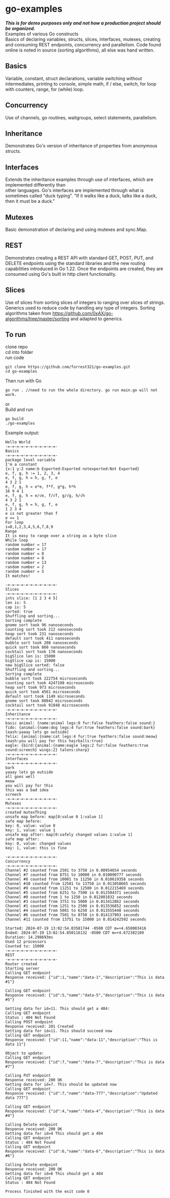 # go-examples
**_This is for demo purposes only and not how a production project should be organized._**  
Examples of various Go constructs  
Basics of declaring variables, structs, slices, interfaces, mutexes, creating and consuming REST endpoints,
concurrency and parallelism. Code found online is noted in source (sorting algorithms), all else was hand written.

## Basics
Variable, constant, struct declarations, variable switching without intermediates, printing to console, 
simple math, if / else, switch, for loop with counters, range, for (while) loop.

## Concurrency
Use of channels, go routines, waitgroups, select statements, parallelism.

## Inheritance
Demonstrates Go's version of inheritance of properties from anonymous structs.

## Interfaces
Extends the inheritance examples through use of interfaces, which are implemented differently than  
other languages. Go's interfaces are implemented through what is sometimes called "duck typing". "If it walks like 
a duck, talks like a duck, then it must be a duck." 

## Mutexes
Basic demonstration of declaring and using mutexes and sync.Map.

## REST
Demonstrates creating a REST API with standard GET, POST, PUT, and DELETE endpoints using the standard libraries and the 
new routing capabilities introduced in Go 1.22. Once the endpoints are created, they are consumed using Go's built in http 
client functionality.

## Slices
Use of slices from sorting slices of integers to ranging over slices of strings. Generics used to reduce code by handling 
any type of integers. Sorting algorithms taken from https://github.com/0xAX/go-algorithms/tree/master/sorting and adapted
to generics. 

## To run
clone repo  
cd into folder  
run code  
```shell
git clone https://github.com/forrest321/go-examples.git
cd go-examples
```
Then run with Go  
```shell
go run . //need to run the whole directory. go run main.go will not work.
```
or  
Build and run  
```shell
go build
./go-examples
```

Example output:  
```text
Hello World
-=-=-=-=-=-=-=-=-=-=-=-
Basics
-=-=-=-=-=-=-=-=-=-=-=-
package level variable
I'm a constant
{x:1 y:2 name:b Exported:Exported notexported:Not Exported}
e, f, g, h := 1, 2, 3, 4
e, f, g, h = h, g, f, e
4 3 2 1
e, f, g, h = e*e, f*f, g*g, h*h
16 9 4 1
e, f, g, h = e/√e, f/√f, g/√g, h/√h
4 3 2 1
e, f, g, h = h, g, f, e
1 2 3 4
e is not greater than f
e == 1
For loop
i=0,1,2,3,4,5,6,7,8,9
Range
It is easy to range over a string as a byte slice
While loop
random number = 17
random number = 17
random number = 8
random number = 8
random number = 13
random number = 2
random number = 5
It matches!

-=-=-=-=-=-=-=-=-=-=-=-
Slices
-=-=-=-=-=-=-=-=-=-=-=-
ints slice: [1 2 3 4 5]
len is: 5
cap is: 5
sorted: true
Shuffling and sorting...
Sorting complete
gnome sort took 96 nanoseconds
counting sort took 212 nanoseconds
heap sort took 231 nanoseconds
default sort took 411 nanoseconds
bubble sort took 208 nanoseconds
quick sort took 860 nanoseconds
cocktail sort took 178 nanoseconds
bigSlice len is: 15000
bigSlice cap is: 15000
new bigSlice sorted: false
Shuffling and sorting...
Sorting complete
bubble sort took 222754 microseconds
counting sort took 4247198 microseconds
heap sort took 973 microseconds
quick sort took 4561 microseconds
default sort took 1149 microseconds
gnome sort took 88042 microseconds
cocktail sort took 91048 microseconds
-=-=-=-=-=-=-=-=-=-=-=-
Inheritance
-=-=-=-=-=-=-=-=-=-=-=-
basic animal: {name:animal legs:0 fur:false feathers:false sound:}
fido: {animal:{name:dog legs:4 fur:true feathers:false sound:bark} leash:yaaay lets go outside}
felix: {animal:{name:cat legs:4 fur:true feathers:false sound:meow} leash:you will pay for this hairballs:true}
eagle: {bird:{animal:{name:eagle legs:2 fur:false feathers:true sound:screech} wings:2} talons:sharp}
-=-=-=-=-=-=-=-=-=-=-=-
Interfaces
-=-=-=-=-=-=-=-=-=-=-=-
bark
yaaay lets go outside
all goes well
meow
you will pay for this
this was a bad idea
screech
-=-=-=-=-=-=-=-=-=-=-=-
Mutexes
-=-=-=-=-=-=-=-=-=-=-=-
created mutexThing
unsafe map before: map[0:value 0 1:value 1]
safe map before:
key: 0, value: value 0
key: 1, value: value 1
unsafe map after: map[0:safely changed values 1:value 1]
safe map after:
key: 0, value: changed values
key: 1, value: this is fine

-=-=-=-=-=-=-=-=-=-=-=-
Concurrency
-=-=-=-=-=-=-=-=-=-=-=-
Channel #2 counted from 2501 to 3750 in 0.00954654 seconds
Channel #7 counted from 8751 to 10000 in 0.010090777 seconds
Channel #8 counted from 10001 to 11250 in 0.010619358 seconds
Channel #10 counted from 12501 to 13750 in 0.011058665 seconds
Channel #9 counted from 11251 to 12500 in 0.012215469 seconds
Channel #5 counted from 6251 to 7500 in 0.012504371 seconds
Channel #0 counted from 1 to 1250 in 0.012801832 seconds
Channel #3 counted from 3751 to 5000 in 0.013412862 seconds
Channel #1 counted from 1251 to 2500 in 0.013536852 seconds
Channel #4 counted from 5001 to 6250 in 0.013555448 seconds
Channel #6 counted from 7501 to 8750 in 0.014137903 seconds
Channel #11 counted from 13751 to 15000 in 0.014242592 seconds

Started: 2024-07-19 13:02:54.03581744 -0500 CDT m=+4.658083416 
Ended: 2024-07-19 13:02:54.050116132 -0500 CDT m=+4.672382109 
Duration: 14.298693ms
Used 12 processors
Counted to: 15000
-=-=-=-=-=-=-=-=-=-=-=-
REST
-=-=-=-=-=-=-=-=-=-=-=-
Router created
Starting server
Calling GET endpoint
Response received: {"id":1,"name":"data-1","description":"This is data #1"}

Calling GET endpoint
Response received: {"id":5,"name":"data-5","description":"This is data #5"}

Getting data for id=11. This should get a 404:
Calling GET endpoint
Status : 404 Not Found
Calling POST endpoint
Response received: 201 Created
Getting data for id=11. This should succeed now
Calling GET endpoint
Response received: {"id":11,"name":"data-11","description":"This is data 11"}

Object to update:
Calling GET endpoint
Response received: {"id":7,"name":"data-7","description":"This is data #7"}

Calling PUT endpoint
Response received: 200 OK
Getting data for id=7. This should be updated now
Calling GET endpoint
Response received: {"id":7,"name":"data-777","description":"Updated data 777"}

Calling GET endpoint
Response received: {"id":4,"name":"data-4","description":"This is data #4"}

Calling Delete endpoint
Response received: 200 OK
Getting data for id=4 This should get a 404
Calling GET endpoint
Status : 404 Not Found
Calling GET endpoint
Response received: {"id":6,"name":"data-6","description":"This is data #6"}

Calling Delete endpoint
Response received: 200 OK
Getting data for id=6 This should get a 404
Calling GET endpoint
Status : 404 Not Found

Process finished with the exit code 0


```
